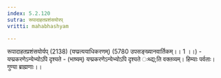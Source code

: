 ```yaml
---
index: 5.2.120
sutra: रूपादाहतप्रशंसयोरप्‌
vritti: mahabhashyam

---
```

 रूपादाहतप्रशंसयोर्यप् (2138) (यप्प्रत्ययाधिकरणम्) (5780 उपसङ्ख्यानवार्तिकम्।। 1 ।।) - यप्प्रकरणेऽन्येभ्योऽपि दृश्यते - (भाष्यम्) यप्प्रकरणेऽन्येभ्योऽपि दृश्यते ःथ्द्य;ति वक्तव्यम्। हिम्याः पर्वताः। गुण्या ब्राह्मणाः।। 